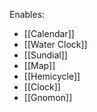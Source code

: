 Enables:
- [[Calendar]]
- [[Water Clock]]
- [[Sundial]]
- [[Map]]
- [[Hemicycle]]
- [[Clock]]
- [[Gnomon]]
